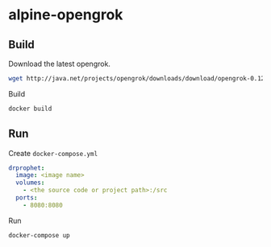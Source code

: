 # alpine-opengrok

## Build

Download the latest opengrok.

``` bash
wget http://java.net/projects/opengrok/downloads/download/opengrok-0.12.1.5.tar.gz
```

Build

``` bash
docker build
```

## Run

Create `docker-compose.yml`

``` yaml
drprophet:
  image: <image name>
  volumes:
    - <the source code or project path>:/src
  ports:
    - 8080:8080
```

Run

``` bash
docker-compose up
```



